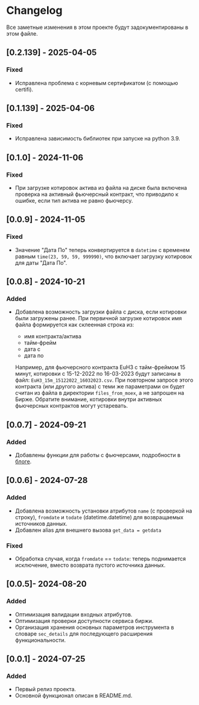 # Changelog

Все заметные изменения в этом проекте будут задокументированы в этом файле.
## [0.2.139] - 2025-04-05

### Fixed
- Исправлена проблема с корневым сертификатом (с помощью certifi).

## [0.1.139] - 2025-04-06

### Fixed
- Исправлена зависимость библиотек при запуске на python 3.9.

## [0.1.0] - 2024-11-06

### Fixed
- При загрузке котировок актива из файла на диске была включена проверка на активный фьючерсный контракт, что приводило к 
ошибке, если тип актива не равно фьючерсу.
 
## [0.0.9] - 2024-11-05

### Fixed
- Значение "Дата По" теперь конвертируется в `datetime` с временем равным `time(23, 59, 59, 999990)`, что включает 
загрузку котировок для даты "Дата По".

## [0.0.8] - 2024-10-21

### Added
- Добавлена возможность загрузки файла с диска, если котировки были загружены ранее. При первичной загрузке котировок
имя файла формируется как склеенная строка из:

    - имя контракта/актива 
    - тайм-фрейм
    - дата с
    - дата по
  
    Например, для фьючерсного контракта EuH3 с тайм-фреймом 15 минут, котировки с 15-12-2022 по 16-03-2023 будут записаны в файл:
    `EuH3_15m_15122022_16032023.csv`. При повторном запросе этого контракта (или другого актива) с теми же параметрами 
    он будет считан из файла в директории `files_from_moex`, а не запрошен на Бирже. Обратите внимание, котировки 
    внутри активных фьючерсных контрактов могут устаревать.

## [0.0.7] - 2024-09-21

### Added
- Добавлены функции для работы с фьючерсами, подробности в [блоге](https://www.backtrader.ru/blog/2024/09/21/moex-futures-info/).

## [0.0.6] - 2024-07-28

### Added
- Добавлена возможность установки атрибутов `name` (с проверкой на строку), `fromdate` и `todate` (datetime.datetime) 
для возвращаемых источников данных.
- Добавлен alias для внешнего вызова `get_data = getdata`

### Fixed
- Обработка случая, когда `fromdate` == `todate`: теперь поднимается исключение, вместо возврата пустого источника данных.

## [0.0.5]- 2024-08-20

### Added
- Оптимизация валидации входных атрибутов.
- Оптимизация проверки доступности сервиса биржи.
- Организация хранения основных параметров инструмента в словаре `sec_details` для последующего расширения функциональности.


## [0.0.1] - 2024-07-25

### Added
- Первый релиз проекта.
- Основной функционал описан в README.md.


